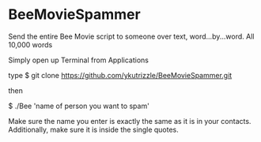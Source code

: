 # BeeMovieSpammer
Send the entire Bee Movie script to someone over text, word...by...word. All 10,000 words

Simply open up Terminal from Applications

type
$ git clone https://github.com/ykutrizzle/BeeMovieSpammer.git

then

$ ./Bee 'name of person you want to spam'

Make sure the name you enter is exactly the same as it is in your contacts. Additionally, make sure it is inside the single quotes.

